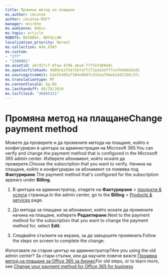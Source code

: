 ```yaml
---
title: Промяна метод на плащане
ms.author: cmcatee
author: cmcatee-MSFT
manager: mnirkhe
ms.audience: Admin
ms.topic: article
ROBOTS: NOINDEX, NOFOLLOW
localization_priority: Normal
ms.collection: Adm_O365
ms.custom:
- "277"
- "1500001"
ms.assetid: a67d2fcf-0faa-4796-a6a4-f7ffefd89e9c
ms.openlocfilehash: 9d89cb375475bfaff1f3a3a34ff7cefb9d9d42d5
ms.sourcegitcommit: b3e55405af384e868fcd32ea794eb15d1356c3fc
ms.translationtype: MT
ms.contentlocale: bg-BG
ms.lasthandoff: 08/29/2019
ms.locfileid: "36665321"
---
```

# <a name="change-payment-method"></a><span data-ttu-id="12347-102">Промяна метод на плащане</span><span class="sxs-lookup"><span data-stu-id="12347-102">Change payment method</span></span>

<span data-ttu-id="12347-103">Можете да проверите и да промените метода на плащане, който е конфигуриран в центъра за администрация на Microsoft 365.</span><span class="sxs-lookup"><span data-stu-id="12347-103">You can verify and change the payment method that is configured in the Microsoft 365 admin center.</span></span> <span data-ttu-id="12347-104">Изберете абонамент, който искате да проверите.</span><span class="sxs-lookup"><span data-stu-id="12347-104">Choose the subscription that you want to verify.</span></span> <span data-ttu-id="12347-105">Начина на плащане, който е конфигуриран за абонамент се появява под **Фактуриране**.</span><span class="sxs-lookup"><span data-stu-id="12347-105">The payment method that's configured for the subscription appears under **Billing**.</span></span> 
  
1. <span data-ttu-id="12347-106">В центъра на администратор, отидете на **Фактуриране** \> [продукти & услуги](https://go.microsoft.com/fwlink/p/?linkid=842054) страница.</span><span class="sxs-lookup"><span data-stu-id="12347-106">In the admin center, go to the **Billing** \> [Products & services](https://go.microsoft.com/fwlink/p/?linkid=842054) page.</span></span>

2. <span data-ttu-id="12347-107">До метода за плащане за абонамент, който искате да промените начина на плащане, изберете **Редактиране**.</span><span class="sxs-lookup"><span data-stu-id="12347-107">Next to the payment method for the subscription that you want to change the payment method for, select **Edit**.</span></span>

3. <span data-ttu-id="12347-108">Следвайте стъпките на екрана, за да завършите промяната.</span><span class="sxs-lookup"><span data-stu-id="12347-108">Follow the steps on screen to complete the change.</span></span>

<span data-ttu-id="12347-109">Използвате ли стария център на администратор?</span><span class="sxs-lookup"><span data-stu-id="12347-109">Are you using the old admin center?</span></span> <span data-ttu-id="12347-110">За стари стъпки, или да научите повече вижте [Промяна метод на плащане за Office 365 за бизнес](https://docs.microsoft.com/office365/admin/subscriptions-and-billing/change-payment-method)</span><span class="sxs-lookup"><span data-stu-id="12347-110">For old steps, or to learn more, see  [Change your payment method for Office 365 for business](https://docs.microsoft.com/office365/admin/subscriptions-and-billing/change-payment-method)</span></span>
